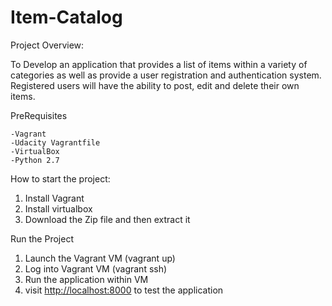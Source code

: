 # Item-Catalog
Project Overview:

To Develop an application that provides a list of items within a variety of categories as well as provide a user registration and authentication system.
 Registered users will have the ability to post, edit and delete their own items.


PreRequisites

    -Vagrant
    -Udacity Vagrantfile
    -VirtualBox
    -Python 2.7
  
How to start the project:

  1. Install Vagrant 
  2. Install virtualbox
  2. Download the Zip file and then extract it 

Run the Project

  1. Launch the Vagrant VM (vagrant up)
  2. Log into Vagrant VM (vagrant ssh)
  2. Run the application within VM
  3. visit [http://localhost:8000](http://localhost:8000) to test the application
